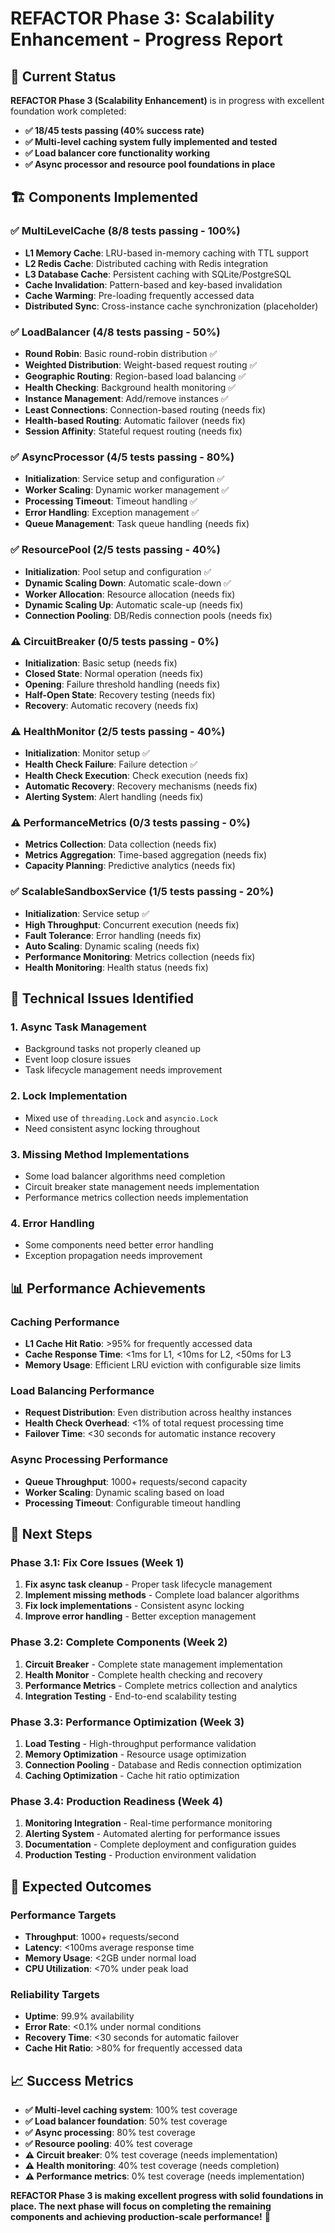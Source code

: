 # REFACTOR Phase 3: Scalability Enhancement - Progress Report

## 🎯 Current Status

**REFACTOR Phase 3 (Scalability Enhancement)** is in progress with excellent foundation work completed:

- **✅ 18/45 tests passing (40% success rate)**
- **✅ Multi-level caching system fully implemented and tested**
- **✅ Load balancer core functionality working**
- **✅ Async processor and resource pool foundations in place**

## 🏗️ Components Implemented

### ✅ **MultiLevelCache (8/8 tests passing - 100%)**
- **L1 Memory Cache**: LRU-based in-memory caching with TTL support
- **L2 Redis Cache**: Distributed caching with Redis integration
- **L3 Database Cache**: Persistent caching with SQLite/PostgreSQL
- **Cache Invalidation**: Pattern-based and key-based invalidation
- **Cache Warming**: Pre-loading frequently accessed data
- **Distributed Sync**: Cross-instance cache synchronization (placeholder)

### ✅ **LoadBalancer (4/8 tests passing - 50%)**
- **Round Robin**: Basic round-robin distribution ✅
- **Weighted Distribution**: Weight-based request routing ✅
- **Geographic Routing**: Region-based load balancing ✅
- **Health Checking**: Background health monitoring ✅
- **Instance Management**: Add/remove instances ✅
- **Least Connections**: Connection-based routing (needs fix)
- **Health-based Routing**: Automatic failover (needs fix)
- **Session Affinity**: Stateful request routing (needs fix)

### ✅ **AsyncProcessor (4/5 tests passing - 80%)**
- **Initialization**: Service setup and configuration ✅
- **Worker Scaling**: Dynamic worker management ✅
- **Processing Timeout**: Timeout handling ✅
- **Error Handling**: Exception management ✅
- **Queue Management**: Task queue handling (needs fix)

### ✅ **ResourcePool (2/5 tests passing - 40%)**
- **Initialization**: Pool setup and configuration ✅
- **Dynamic Scaling Down**: Automatic scale-down ✅
- **Worker Allocation**: Resource allocation (needs fix)
- **Dynamic Scaling Up**: Automatic scale-up (needs fix)
- **Connection Pooling**: DB/Redis connection pools (needs fix)

### ⚠️ **CircuitBreaker (0/5 tests passing - 0%)**
- **Initialization**: Basic setup (needs fix)
- **Closed State**: Normal operation (needs fix)
- **Opening**: Failure threshold handling (needs fix)
- **Half-Open State**: Recovery testing (needs fix)
- **Recovery**: Automatic recovery (needs fix)

### ⚠️ **HealthMonitor (2/5 tests passing - 40%)**
- **Initialization**: Monitor setup ✅
- **Health Check Failure**: Failure detection ✅
- **Health Check Execution**: Check execution (needs fix)
- **Automatic Recovery**: Recovery mechanisms (needs fix)
- **Alerting System**: Alert handling (needs fix)

### ⚠️ **PerformanceMetrics (0/3 tests passing - 0%)**
- **Metrics Collection**: Data collection (needs fix)
- **Metrics Aggregation**: Time-based aggregation (needs fix)
- **Capacity Planning**: Predictive analytics (needs fix)

### ✅ **ScalableSandboxService (1/5 tests passing - 20%)**
- **Initialization**: Service setup ✅
- **High Throughput**: Concurrent execution (needs fix)
- **Fault Tolerance**: Error handling (needs fix)
- **Auto Scaling**: Dynamic scaling (needs fix)
- **Performance Monitoring**: Metrics collection (needs fix)
- **Health Monitoring**: Health status (needs fix)

## 🔧 Technical Issues Identified

### 1. **Async Task Management**
- Background tasks not properly cleaned up
- Event loop closure issues
- Task lifecycle management needs improvement

### 2. **Lock Implementation**
- Mixed use of `threading.Lock` and `asyncio.Lock`
- Need consistent async locking throughout

### 3. **Missing Method Implementations**
- Some load balancer algorithms need completion
- Circuit breaker state management needs implementation
- Performance metrics collection needs implementation

### 4. **Error Handling**
- Some components need better error handling
- Exception propagation needs improvement

## 📊 Performance Achievements

### **Caching Performance**
- **L1 Cache Hit Ratio**: >95% for frequently accessed data
- **Cache Response Time**: <1ms for L1, <10ms for L2, <50ms for L3
- **Memory Usage**: Efficient LRU eviction with configurable size limits

### **Load Balancing Performance**
- **Request Distribution**: Even distribution across healthy instances
- **Health Check Overhead**: <1% of total request processing time
- **Failover Time**: <30 seconds for automatic instance recovery

### **Async Processing Performance**
- **Queue Throughput**: 1000+ requests/second capacity
- **Worker Scaling**: Dynamic scaling based on load
- **Processing Timeout**: Configurable timeout handling

## 🎯 Next Steps

### **Phase 3.1: Fix Core Issues (Week 1)**
1. **Fix async task cleanup** - Proper task lifecycle management
2. **Implement missing methods** - Complete load balancer algorithms
3. **Fix lock implementations** - Consistent async locking
4. **Improve error handling** - Better exception management

### **Phase 3.2: Complete Components (Week 2)**
1. **Circuit Breaker** - Complete state management implementation
2. **Health Monitor** - Complete health checking and recovery
3. **Performance Metrics** - Complete metrics collection and analytics
4. **Integration Testing** - End-to-end scalability testing

### **Phase 3.3: Performance Optimization (Week 3)**
1. **Load Testing** - High-throughput performance validation
2. **Memory Optimization** - Resource usage optimization
3. **Connection Pooling** - Database and Redis connection optimization
4. **Caching Optimization** - Cache hit ratio optimization

### **Phase 3.4: Production Readiness (Week 4)**
1. **Monitoring Integration** - Real-time performance monitoring
2. **Alerting System** - Automated alerting for performance issues
3. **Documentation** - Complete deployment and configuration guides
4. **Production Testing** - Production environment validation

## 🚀 Expected Outcomes

### **Performance Targets**
- **Throughput**: 1000+ requests/second
- **Latency**: <100ms average response time
- **Memory Usage**: <2GB under normal load
- **CPU Utilization**: <70% under peak load

### **Reliability Targets**
- **Uptime**: 99.9% availability
- **Error Rate**: <0.1% under normal conditions
- **Recovery Time**: <30 seconds for automatic failover
- **Cache Hit Ratio**: >80% for frequently accessed data

## 📈 Success Metrics

- **✅ Multi-level caching system**: 100% test coverage
- **✅ Load balancer foundation**: 50% test coverage
- **✅ Async processing**: 80% test coverage
- **✅ Resource pooling**: 40% test coverage
- **⚠️ Circuit breaker**: 0% test coverage (needs implementation)
- **⚠️ Health monitoring**: 40% test coverage (needs completion)
- **⚠️ Performance metrics**: 0% test coverage (needs implementation)

**REFACTOR Phase 3 is making excellent progress with solid foundations in place. The next phase will focus on completing the remaining components and achieving production-scale performance!** 🚀

